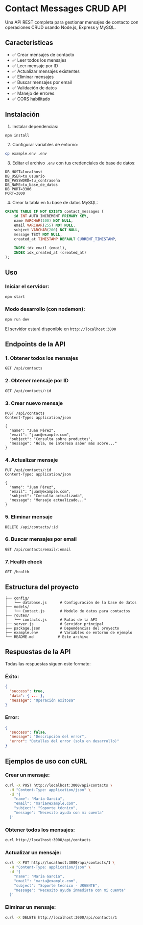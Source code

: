 # Contact Messages CRUD API

Una API REST completa para gestionar mensajes de contacto con operaciones CRUD usando Node.js, Express y MySQL.

## Características

- ✅ Crear mensajes de contacto
- ✅ Leer todos los mensajes
- ✅ Leer mensaje por ID
- ✅ Actualizar mensajes existentes
- ✅ Eliminar mensajes
- ✅ Buscar mensajes por email
- ✅ Validación de datos
- ✅ Manejo de errores
- ✅ CORS habilitado

## Instalación

1. Instalar dependencias:
```bash
npm install
```

2. Configurar variables de entorno:
```bash
cp example.env .env
```

3. Editar el archivo `.env` con tus credenciales de base de datos:
```
DB_HOST=localhost
DB_USER=tu_usuario
DB_PASSWORD=tu_contraseña
DB_NAME=tu_base_de_datos
DB_PORT=3306
PORT=3000
```

4. Crear la tabla en tu base de datos MySQL:
```sql
CREATE TABLE IF NOT EXISTS contact_messages (
    id INT AUTO_INCREMENT PRIMARY KEY,
    name VARCHAR(100) NOT NULL,
    email VARCHAR(255) NOT NULL,
    subject VARCHAR(200) NOT NULL,
    message TEXT NOT NULL,
    created_at TIMESTAMP DEFAULT CURRENT_TIMESTAMP,
    
    INDEX idx_email (email),
    INDEX idx_created_at (created_at)
);
```

## Uso

### Iniciar el servidor:
```bash
npm start
```

### Modo desarrollo (con nodemon):
```bash
npm run dev
```

El servidor estará disponible en `http://localhost:3000`

## Endpoints de la API

### 1. Obtener todos los mensajes
```
GET /api/contacts
```

### 2. Obtener mensaje por ID
```
GET /api/contacts/:id
```

### 3. Crear nuevo mensaje
```
POST /api/contacts
Content-Type: application/json

{
  "name": "Juan Pérez",
  "email": "juan@example.com",
  "subject": "Consulta sobre productos",
  "message": "Hola, me interesa saber más sobre..."
}
```

### 4. Actualizar mensaje
```
PUT /api/contacts/:id
Content-Type: application/json

{
  "name": "Juan Pérez",
  "email": "juan@example.com",
  "subject": "Consulta actualizada",
  "message": "Mensaje actualizado..."
}
```

### 5. Eliminar mensaje
```
DELETE /api/contacts/:id
```

### 6. Buscar mensajes por email
```
GET /api/contacts/email/:email
```

### 7. Health check
```
GET /health
```

## Estructura del proyecto

```
├── config/
│   └── database.js      # Configuración de la base de datos
├── models/
│   └── Contact.js       # Modelo de datos para contactos
├── routes/
│   └── contacts.js      # Rutas de la API
├── server.js            # Servidor principal
├── package.json         # Dependencias del proyecto
├── example.env          # Variables de entorno de ejemplo
└── README.md           # Este archivo
```

## Respuestas de la API

Todas las respuestas siguen este formato:

### Éxito:
```json
{
  "success": true,
  "data": { ... },
  "message": "Operación exitosa"
}
```

### Error:
```json
{
  "success": false,
  "message": "Descripción del error",
  "error": "Detalles del error (solo en desarrollo)"
}
```

## Ejemplos de uso con cURL

### Crear un mensaje:
```bash
curl -X POST http://localhost:3000/api/contacts \
  -H "Content-Type: application/json" \
  -d '{
    "name": "María García",
    "email": "maria@example.com",
    "subject": "Soporte técnico",
    "message": "Necesito ayuda con mi cuenta"
  }'
```

### Obtener todos los mensajes:
```bash
curl http://localhost:3000/api/contacts
```

### Actualizar un mensaje:
```bash
curl -X PUT http://localhost:3000/api/contacts/1 \
  -H "Content-Type: application/json" \
  -d '{
    "name": "María García",
    "email": "maria@example.com",
    "subject": "Soporte técnico - URGENTE",
    "message": "Necesito ayuda inmediata con mi cuenta"
  }'
```

### Eliminar un mensaje:
```bash
curl -X DELETE http://localhost:3000/api/contacts/1
```
